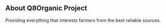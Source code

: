 ## About Q8Organic Project

Providing everything that interests farmers from the best reliable sources.
